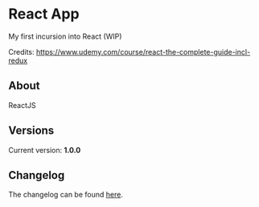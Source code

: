 # React App

My first incursion into React (WIP)

Credits: https://www.udemy.com/course/react-the-complete-guide-incl-redux

## About

ReactJS

## Versions

Current version: **1.0.0**

## Changelog

The changelog can be found [here](changelog.md).